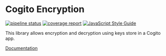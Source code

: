 Cogito Encryption
=================
[![pipeline status](https://gitlab.ta.philips.com/blockchain-lab/cogito/badges/master/pipeline.svg)](https://gitlab.ta.philips.com/blockchain-lab/cogito/commits/master)
[![coverage report](https://gitlab.ta.philips.com/blockchain-lab/cogito/badges/master/coverage.svg)](https://gitlab.ta.philips.com/blockchain-lab/cogito/commits/master)
[![JavaScript Style Guide](https://img.shields.io/badge/code_style-standard-brightgreen.svg)](https://standardjs.com)

This library allows encryption and decryption using keys store in a Cogito app.

[Documentation][3]

[3]: http://blockchain-lab.gitlab-pages.ta.philips.com/cogito
